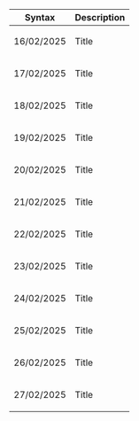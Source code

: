 | Syntax | Description |
| --- | ----------- |
| <p>16/02/2025</p> | Title |
| <p>17/02/2025</p> | Title |
| <p>18/02/2025</p> | Title |
| <p>19/02/2025</p> | Title |
| <p>20/02/2025</p> | Title |
| <p>21/02/2025</p> | Title |
| <p>22/02/2025</p> | Title |
| <p>23/02/2025</p> | Title |
| <p>24/02/2025</p> | Title |
| <p>25/02/2025</p> | Title |
| <p>26/02/2025</p> | Title |
| <p>27/02/2025</p> | Title |

